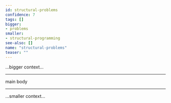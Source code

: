 ```yaml
---
id: structural-problems
confidence: 7
tags: []
bigger:
- problems
smaller:
- structural-programming
see-also: []
name: "structural-problems"
teaser: ""
---
```



...bigger context...

---

main body

---

...smaller context...
